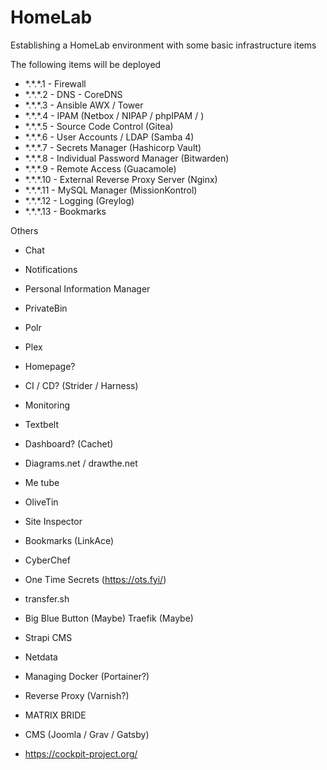 # HomeLab
Establishing a HomeLab environment with some basic infrastructure items

The following items will be deployed

- \*.\*.\*.1   - Firewall
- \*.\*.\*.2   - DNS - CoreDNS
- \*.\*.\*.3   - Ansible AWX / Tower
- \*.\*.\*.4   - IPAM (Netbox / NIPAP / phpIPAM / )
- \*.\*.\*.5   - Source Code Control (Gitea)
- \*.\*.\*.6   - User Accounts / LDAP (Samba 4)
- \*.\*.\*.7   - Secrets Manager (Hashicorp Vault)
- \*.\*.\*.8   - Individual Password Manager (Bitwarden)
- \*.\*.\*.9   - Remote Access (Guacamole)
- \*.\*.\*.10  - External Reverse Proxy Server (Nginx)
- \*.\*.\*.11  - MySQL Manager (MissionKontrol)
- \*.\*.\*.12  - Logging (Greylog)
- \*.\*.\*.13  - Bookmarks


Others
- Chat
- Notifications
- Personal Information Manager
- PrivateBin
- Polr
- Plex
- Homepage?
- CI / CD? (Strider / Harness)
- Monitoring
- Textbelt
- Dashboard? (Cachet)
- Diagrams.net  / drawthe.net
- Me tube
- OliveTin
- Site Inspector
- Bookmarks (LinkAce)
- CyberChef
- One Time Secrets (https://ots.fyi/)
- transfer.sh
- Big Blue Button (Maybe)
Traefik (Maybe)
- Strapi CMS
- Netdata
- Managing Docker (Portainer?)
- Reverse Proxy (Varnish?)
- MATRIX BRIDE

- CMS (Joomla / Grav / Gatsby)


- https://cockpit-project.org/